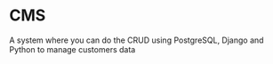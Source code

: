 # CMS
A system where you can do the CRUD using PostgreSQL, Django and Python to manage customers data
